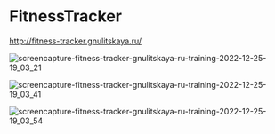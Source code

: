 # FitnessTracker

http://fitness-tracker.gnulitskaya.ru/

![screencapture-fitness-tracker-gnulitskaya-ru-training-2022-12-25-19_03_21](https://user-images.githubusercontent.com/63544167/209474834-9fb4013a-b301-4dad-abb5-f931de213349.png)

![screencapture-fitness-tracker-gnulitskaya-ru-training-2022-12-25-19_03_41](https://user-images.githubusercontent.com/63544167/209474835-93476451-5ae4-4263-8f95-cdc6cc4d5573.png)

![screencapture-fitness-tracker-gnulitskaya-ru-training-2022-12-25-19_03_54](https://user-images.githubusercontent.com/63544167/209474836-568a6018-5855-4fd4-8c3d-e2e6f7a95d96.png)
